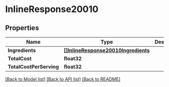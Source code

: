 # InlineResponse20010

## Properties

Name | Type | Description | Notes
------------ | ------------- | ------------- | -------------
**Ingredients** | [**[]InlineResponse20010Ingredients**](inline_response_200_10_ingredients.md) |  | 
**TotalCost** | **float32** |  | 
**TotalCostPerServing** | **float32** |  | 

[[Back to Model list]](../README.md#documentation-for-models) [[Back to API list]](../README.md#documentation-for-api-endpoints) [[Back to README]](../README.md)



